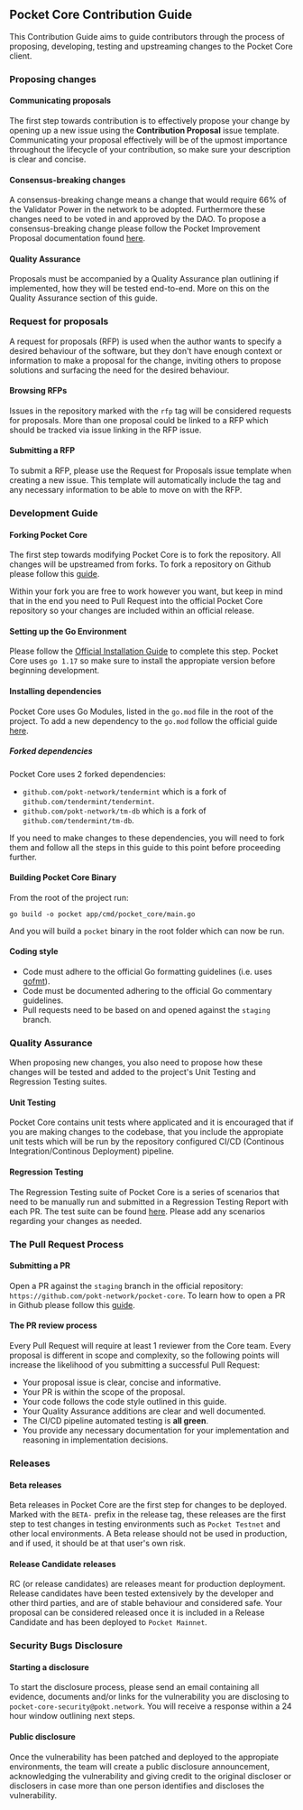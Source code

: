 ## Pocket Core Contribution Guide

This Contribution Guide aims to guide contributors through the process of proposing, developing, testing and upstreaming changes to the Pocket Core client.

### Proposing changes

#### Communicating proposals

The first step towards contribution is to effectively propose your change by opening up a new issue using the **Contribution Proposal** issue template. Communicating your proposal effectively will be of the upmost importance throughout the lifecycle of your contribution, so make sure your description is clear and concise.

#### Consensus-breaking changes

A consensus-breaking change means a change that would require 66% of the Validator Power in the network to be adopted. Furthermore these changes need to be voted in and approved by the DAO. To propose a consensus-breaking change please follow the Pocket Improvement Proposal documentation found [here](https://docs.pokt.network/home/paths/governor/submit-a-proposal/pip-pocket-improvement-proposal).

#### Quality Assurance

Proposals must be accompanied by a Quality Assurance plan outlining if implemented, how they will be tested end-to-end. More on this on the Quality Assurance section of this guide.

### Request for proposals

A request for proposals (RFP) is used when the author wants to specify a desired behaviour of the software, but they don't have enough context or information to make a proposal for the change, inviting others to propose solutions and surfacing the need for the desired behaviour.

#### Browsing RFPs

Issues in the repository marked with the `rfp` tag will be considered requests for proposals. More than one proposal could be linked to a RFP which should be tracked via issue linking in the RFP issue.

#### Submitting a RFP

To submit a RFP, please use the Request for Proposals issue template when creating a new issue. This template will automatically include the tag and any necessary information to be able to move on with the RFP.

### Development Guide

#### Forking Pocket Core

The first step towards modifying Pocket Core is to fork the repository. All changes will be upstreamed from forks. To fork a repository on Github please follow this [guide](https://docs.github.com/en/get-started/quickstart/fork-a-repo).

Within your fork you are free to work however you want, but keep in mind that in the end you need to Pull Request into the official Pocket Core repository so your changes are included within an official release.

#### Setting up the Go Environment

Please follow the [Official Installation Guide](https://go.dev/doc/install) to complete this step. Pocket Core uses `go 1.17` so make sure to install the appropiate version before beginning development.

#### Installing dependencies

Pocket Core uses Go Modules, listed in the `go.mod` file in the root of the project. To add a new dependency to the `go.mod` follow the official guide [here](https://pkg.go.dev/cmd/go#hdr-Add_dependencies_to_current_module_and_install_them).

##### Forked dependencies

Pocket Core uses 2 forked dependencies:

- `github.com/pokt-network/tendermint` which is a fork of `github.com/tendermint/tendermint`.
- `github.com/pokt-network/tm-db` which is a fork of `github.com/tendermint/tm-db`.

If you need to make changes to these dependencies, you will need to fork them and follow all the steps in this guide to this point before proceeding further.

#### Building Pocket Core Binary

From the root of the project run:

`go build -o pocket app/cmd/pocket_core/main.go`

And you will build a `pocket` binary in the root folder which can now be run.

#### Coding style

- Code must adhere to the official Go formatting guidelines (i.e. uses [gofmt](https://golang.org/cmd/gofmt)).
- Code must be documented adhering to the official Go commentary guidelines.
- Pull requests need to be based on and opened against the `staging` branch.

### Quality Assurance

When proposing new changes, you also need to propose how these changes will be tested and added to the project's Unit Testing and Regression Testing suites.

#### Unit Testing

Pocket Core contains unit tests where applicated and it is encouraged that if you are making changes to the codebase, that you include the appropiate unit tests which will be run by the repository configured CI/CD (Continous Integration/Continous Deployment) pipeline.

#### Regression Testing

The Regression Testing suite of Pocket Core is a series of scenarios that need to be manually run and submitted in a Regression Testing Report with each PR. The test suite can be found [here](./doc/qa/regression). Please add any scenarios regarding your changes as needed.

### The Pull Request Process

#### Submitting a PR

Open a PR against the `staging` branch in the official repository: `https://github.com/pokt-network/pocket-core`. To learn how to open a PR in Github please follow this [guide](https://docs.github.com/en/pull-requests/collaborating-with-pull-requests/proposing-changes-to-your-work-with-pull-requests/creating-a-pull-request-from-a-fork).

#### The PR review process

Every Pull Request will require at least 1 reviewer from the Core team. Every proposal is different in scope and complexity, so the following points will increase the likelihood of you submitting a successful Pull Request:

- Your proposal issue is clear, concise and informative.
- Your PR is within the scope of the proposal.
- Your code follows the code style outlined in this guide.
- Your Quality Assurance additions are clear and well documented.
- The CI/CD pipeline automated testing is **all green**.
- You provide any necessary documentation for your implementation and reasoning in implementation decisions.

### Releases

#### Beta releases

Beta releases in Pocket Core are the first step for changes to be deployed. Marked with the `BETA-` prefix in the release tag, these releases are the first step to test changes in testing environments such as `Pocket Testnet` and other local environments. A Beta release should not be used in production, and if used, it should be at that user's own risk.

#### Release Candidate releases

RC (or release candidates) are releases meant for production deployment. Release candidates have been tested extensively by the developer and other third parties, and are of stable behaviour and considered safe. Your proposal can be considered released once it is included in a Release Candidate and has been deployed to `Pocket Mainnet`.

### Security Bugs Disclosure

#### Starting a disclosure

To start the disclosure process, please send an email containing all evidence, documents and/or links for the vulnerability you are disclosing to `pocket-core-security@pokt.network`. You will receive a response within a 24 hour window outlining next steps.

#### Public disclosure

Once the vulnerability has been patched and deployed to the appropiate environments, the team will create a public disclosure announcement, acknowledging the vulnerability and giving credit to the original discloser or disclosers in case more than one person identifies and discloses the vulnerability.

